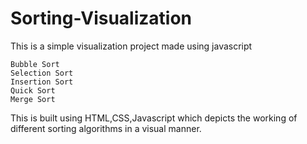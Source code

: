 # Sorting-Visualization

This is a simple visualization project made using javascript

    Bubble Sort
    Selection Sort
    Insertion Sort
    Quick Sort
    Merge Sort
This is built using HTML,CSS,Javascript which depicts the working of different sorting algorithms in a visual manner.
